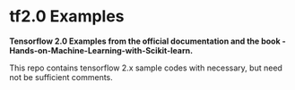 # tf2.0 Examples
**Tensorflow 2.0 Examples from the official documentation and the book - Hands-on-Machine-Learning-with-Scikit-learn.**


This repo contains tensorflow 2.x sample codes with necessary, but need not be sufficient comments.
